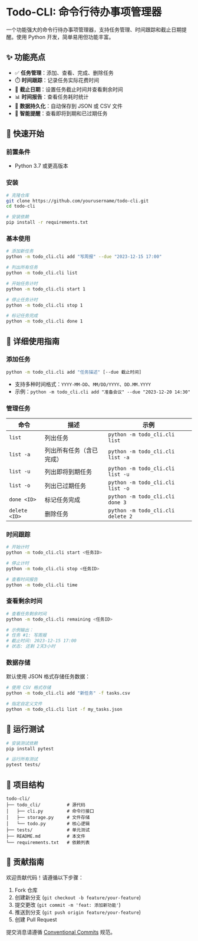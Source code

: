 # Todo-CLI: 命令行待办事项管理器


一个功能强大的命令行待办事项管理器，支持任务管理、时间跟踪和截止日期提醒。使用 Python 开发，简单易用但功能丰富。

## ✨ 功能亮点

- ✅ **任务管理**：添加、查看、完成、删除任务
- ⏱️ **时间跟踪**：记录任务实际花费时间
- 📅 **截止日期**：设置任务截止时间并查看剩余时间
- 📊 **时间报告**：查看任务耗时统计
- 💾 **数据持久化**：自动保存到 JSON 或 CSV 文件
- 🔔 **智能提醒**：查看即将到期和已过期任务

## 🚀 快速开始

### 前置条件
- Python 3.7 或更高版本

### 安装
```bash
# 克隆仓库
git clone https://github.com/yourusername/todo-cli.git
cd todo-cli

# 安装依赖
pip install -r requirements.txt
```

### 基本使用
```bash
# 添加新任务
python -m todo_cli.cli add "写周报" --due "2023-12-15 17:00"

# 列出所有任务
python -m todo_cli.cli list

# 开始任务计时
python -m todo_cli.cli start 1

# 停止任务计时
python -m todo_cli.cli stop 1

# 标记任务完成
python -m todo_cli.cli done 1
```

## 📖 详细使用指南

### 添加任务
```bash
python -m todo_cli.cli add "任务描述" [--due 截止时间]
```
- 支持多种时间格式：`YYYY-MM-DD`、`MM/DD/YYYY`、`DD.MM.YYYY`
- 示例：`python -m todo_cli.cli add "准备会议" --due "2023-12-20 14:30"`

### 管理任务
| 命令 | 描述 | 示例 |
|------|------|------|
| `list` | 列出任务 | `python -m todo_cli.cli list` |
| `list -a` | 列出所有任务（含已完成） | `python -m todo_cli.cli list -a` |
| `list -u` | 列出即将到期任务 | `python -m todo_cli.cli list -u` |
| `list -o` | 列出已过期任务 | `python -m todo_cli.cli list -o` |
| `done <ID>` | 标记任务完成 | `python -m todo_cli.cli done 3` |
| `delete <ID>` | 删除任务 | `python -m todo_cli.cli delete 2` |

### 时间跟踪
```bash
# 开始计时
python -m todo_cli.cli start <任务ID>

# 停止计时
python -m todo_cli.cli stop <任务ID>

# 查看时间报告
python -m todo_cli.cli time
```

### 查看剩余时间
```bash
# 查看任务剩余时间
python -m todo_cli.cli remaining <任务ID>

# 示例输出：
# 任务 #1: 写周报
# 截止时间: 2023-12-15 17:00
# 状态: 还剩 2天3小时
```

### 数据存储
默认使用 JSON 格式存储任务数据：
```bash
# 使用 CSV 格式存储
python -m todo_cli.cli add "新任务" -f tasks.csv

# 指定自定义文件
python -m todo_cli.cli list -f my_tasks.json
```

## 🧪 运行测试
```bash
# 安装测试依赖
pip install pytest

# 运行所有测试
pytest tests/
```

## 🧩 项目结构
```
todo-cli/
├── todo_cli/          # 源代码
│   ├── cli.py         # 命令行接口
│   ├── storage.py     # 文件存储
│   └── todo.py        # 核心逻辑
├── tests/             # 单元测试
├── README.md          # 本文件
└── requirements.txt   # 依赖列表
```

## 🤝 贡献指南
欢迎贡献代码！请遵循以下步骤：
1. Fork 仓库
2. 创建新分支 (`git checkout -b feature/your-feature`)
3. 提交更改 (`git commit -m 'feat: 添加新功能'`)
4. 推送到分支 (`git push origin feature/your-feature`)
5. 创建 Pull Request

提交消息请遵循 [Conventional Commits](https://www.conventionalcommits.org/) 规范。

